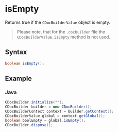 # isEmpty

Returns true if the `CDocBuilderValue` object is empty.

> Please note, that for the `.docbuilder` file the `CDocBuilderValue.isEmpty` method is not used.

## Syntax

```java
boolean isEmpty();
```

## Example

### Java

``` java
CDocBuilder.initialize("");
CDocBuilder builder = new CDocBuilder();
CDocBuilderContext context = builder.getContext();
CDocBuilderValue global = context.getGlobal();
boolean boolEmpty = global.isEmpty();
CDocBuilder.dispose();
```
